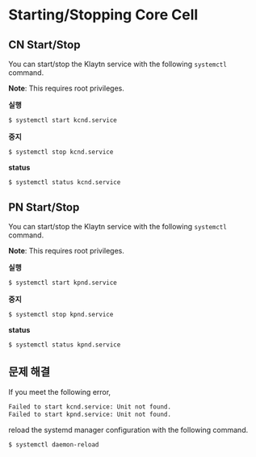 # Starting/Stopping Core Cell

## CN Start/Stop

You can start/stop the Klaytn service with the following `systemctl` command.

**Note**: This requires root privileges.

**실행**

```bash
$ systemctl start kcnd.service

```

**중지**

```bash
$ systemctl stop kcnd.service

```

**status**

```bash
$ systemctl status kcnd.service

```

## PN Start/Stop

You can start/stop the Klaytn service with the following `systemctl` command.

**Note**: This requires root privileges.

**실행**

```bash
$ systemctl start kpnd.service

```

**중지**

```bash
$ systemctl stop kpnd.service

```

**status**

```bash
$ systemctl status kpnd.service

```

## 문제 해결

If you meet the following error,

```bash
Failed to start kcnd.service: Unit not found.
Failed to start kpnd.service: Unit not found.
```

reload the systemd manager configuration with the following command.

```bash
$ systemctl daemon-reload
```


